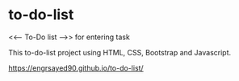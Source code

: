 # to-do-list
<<-- To-Do list -->> for entering task

This to-do-list project using HTML, CSS, Bootstrap and Javascript. 

https://engrsayed90.github.io/to-do-list/
